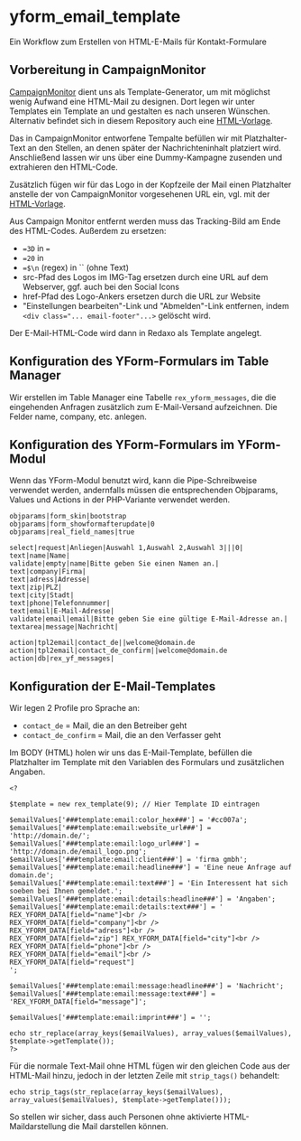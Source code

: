# yform_email_template

Ein Workflow zum Erstellen von HTML-E-Mails für Kontakt-Formulare

## Vorbereitung in CampaignMonitor

[CampaignMonitor](http://campaignmonitor.com) dient uns als Template-Generator, um mit möglichst wenig Aufwand eine HTML-Mail zu designen. Dort legen wir unter Templates ein Template an und gestalten es nach unseren Wünschen. Alternativ befindet sich in diesem Repository auch eine [HTML-Vorlage](template_allgemein.html).

Das in CampaignMonitor entworfene Tempalte befüllen wir mit Platzhalter-Text an den Stellen, an denen später der Nachrichteninhalt platziert wird. Anschließend lassen wir uns über eine Dummy-Kampagne zusenden und extrahieren den HTML-Code. 

Zusätzlich fügen wir für das Logo in der Kopfzeile der Mail einen Platzhalter anstelle der von CampaignMonitor vorgesehenen URL ein, vgl. mit der [HTML-Vorlage](template_allgemein.html).

Aus Campaign Monitor entfernt werden muss das Tracking-Bild am Ende des HTML-Codes. Außerdem zu ersetzen:
* `=3D` in `=`
* `=20` in ` `
* `=$\n` (regex) in `` (ohne Text)
* src-Pfad des Logos im IMG-Tag ersetzen durch eine URL auf dem Webserver, ggf. auch bei den Social Icons
* href-Pfad des Logo-Ankers ersetzen durch die URL zur Website
* "Einstellungen bearbeiten"-Link und "Abmelden"-Link entfernen, indem `<div class="... email-footer"...>` gelöscht wird.

Der E-Mail-HTML-Code wird dann in Redaxo als Template angelegt.

## Konfiguration des YForm-Formulars im Table Manager

Wir erstellen im Table Manager eine Tabelle `rex_yform_messages`, die die eingehenden Anfragen zusätzlich zum E-Mail-Versand aufzeichnen. Die Felder name, company, etc. anlegen.

## Konfiguration des YForm-Formulars im YForm-Modul

Wenn das YForm-Modul benutzt wird, kann die Pipe-Schreibweise verwendet werden, andernfalls müssen die entsprechenden Objparams, Values und Actions in der PHP-Variante verwendet werden.

```
objparams|form_skin|bootstrap
objparams|form_showformafterupdate|0
objparams|real_field_names|true

select|request|Anliegen|Auswahl 1,Auswahl 2,Auswahl 3|||0|
text|name|Name|
validate|empty|name|Bitte geben Sie einen Namen an.|
text|company|Firma|
text|adress|Adresse|
text|zip|PLZ|
text|city|Stadt|
text|phone|Telefonnummer|
text|email|E-Mail-Adresse|
validate|email|email|Bitte geben Sie eine gültige E-Mail-Adresse an.|
textarea|message|Nachricht|

action|tpl2email|contact_de||welcome@domain.de
action|tpl2email|contact_de_confirm||welcome@domain.de
action|db|rex_yf_messages|
```

## Konfiguration der E-Mail-Templates

Wir legen 2 Profile pro Sprache an:

* `contact_de` = Mail, die an den Betreiber geht
* `contact_de_confirm` = Mail, die an den Verfasser geht

Im BODY (HTML) holen wir uns das E-Mail-Template, befüllen die Platzhalter im Template mit den Variablen des Formulars und zusätzlichen Angaben.
```
<?

$template = new rex_template(9); // Hier Template ID eintragen

$emailValues['###template:email:color_hex###'] = '#cc007a';
$emailValues['###template:email:website_url###'] = 'http://domain.de/';
$emailValues['###template:email:logo_url###'] = 'http://domain.de/email_logo.png';
$emailValues['###template:email:client###'] = 'firma gmbh';
$emailValues['###template:email:headline###'] = 'Eine neue Anfrage auf domain.de';
$emailValues['###template:email:text###'] = 'Ein Interessent hat sich soeben bei Ihnen gemeldet.';
$emailValues['###template:email:details:headline###'] = 'Angaben';
$emailValues['###template:email:details:text###'] = '
REX_YFORM_DATA[field="name"]<br />
REX_YFORM_DATA[field="company"]<br />
REX_YFORM_DATA[field="adress"]<br />
REX_YFORM_DATA[field="zip"] REX_YFORM_DATA[field="city"]<br />
REX_YFORM_DATA[field="phone"]<br />
REX_YFORM_DATA[field="email"]<br />
REX_YFORM_DATA[field="request"]
';

$emailValues['###template:email:message:headline###'] = 'Nachricht';
$emailValues['###template:email:message:text###'] = 'REX_YFORM_DATA[field="message"]';

$emailValues['###template:email:imprint###'] = '';

echo str_replace(array_keys($emailValues), array_values($emailValues), $template->getTemplate());
?>
```

Für die normale Text-Mail ohne HTML fügen wir den gleichen Code aus der HTML-Mail hinzu, jedoch in der letzten Zeile mit `strip_tags()` behandelt:

```
echo strip_tags(str_replace(array_keys($emailValues), array_values($emailValues), $template->getTemplate()));
```

So stellen wir sicher, dass auch Personen ohne aktivierte HTML-Maildarstellung die Mail darstellen können.
